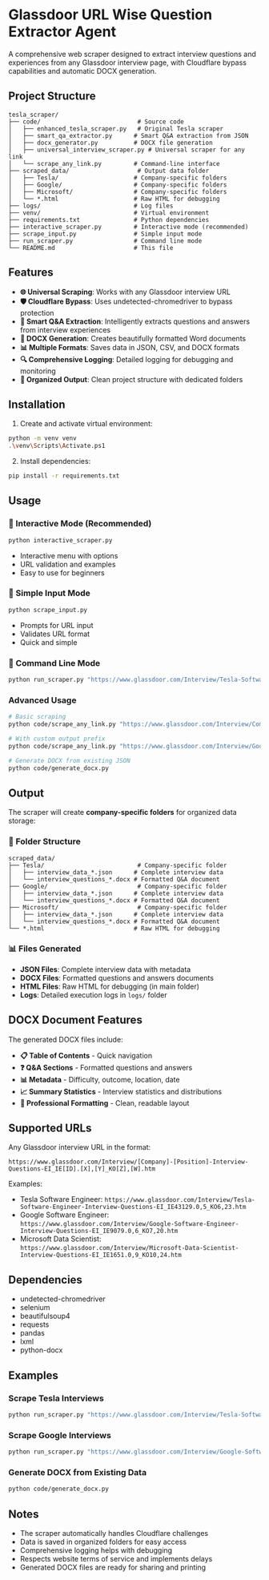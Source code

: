 # Glassdoor URL Wise Question Extractor Agent

A comprehensive web scraper designed to extract interview questions and experiences from any Glassdoor interview page, with Cloudflare bypass capabilities and automatic DOCX generation.

## Project Structure

```
tesla_scraper/
├── code/                           # Source code
│   ├── enhanced_tesla_scraper.py   # Original Tesla scraper
│   ├── smart_qa_extractor.py      # Smart Q&A extraction from JSON
│   ├── docx_generator.py          # DOCX file generation
│   ├── universal_interview_scraper.py # Universal scraper for any link
│   └── scrape_any_link.py         # Command-line interface
├── scraped_data/                   # Output data folder
│   ├── Tesla/                     # Company-specific folders
│   ├── Google/                    # Company-specific folders
│   ├── Microsoft/                 # Company-specific folders
│   └── *.html                     # Raw HTML for debugging
├── logs/                          # Log files
├── venv/                          # Virtual environment
├── requirements.txt               # Python dependencies
├── interactive_scraper.py         # Interactive mode (recommended)
├── scrape_input.py                # Simple input mode
├── run_scraper.py                 # Command line mode
└── README.md                      # This file
```

## Features

- **🌐 Universal Scraping**: Works with any Glassdoor interview URL
- **🛡️ Cloudflare Bypass**: Uses undetected-chromedriver to bypass protection
- **📝 Smart Q&A Extraction**: Intelligently extracts questions and answers from interview experiences
- **📄 DOCX Generation**: Creates beautifully formatted Word documents
- **📊 Multiple Formats**: Saves data in JSON, CSV, and DOCX formats
- **🔍 Comprehensive Logging**: Detailed logging for debugging and monitoring
- **📁 Organized Output**: Clean project structure with dedicated folders

## Installation

1. Create and activate virtual environment:
```bash
python -m venv venv
.\venv\Scripts\Activate.ps1
```

2. Install dependencies:
```bash
pip install -r requirements.txt
```

## Usage

### 🎯 Interactive Mode (Recommended)
```bash
python interactive_scraper.py
```
- Interactive menu with options
- URL validation and examples
- Easy to use for beginners

### 📝 Simple Input Mode
```bash
python scrape_input.py
```
- Prompts for URL input
- Validates URL format
- Quick and simple

### 🚀 Command Line Mode
```bash
python run_scraper.py "https://www.glassdoor.com/Interview/Tesla-Software-Engineer-Interview-Questions-EI_IE43129.0,5_KO6,23.htm"
```

### Advanced Usage
```bash
# Basic scraping
python code/scrape_any_link.py "https://www.glassdoor.com/Interview/Company-Position-Interview-Questions-EI_IE12345.0,5_KO6,23.htm"

# With custom output prefix
python code/scrape_any_link.py "https://www.glassdoor.com/Interview/Google-Software-Engineer-Interview-Questions-EI_IE9079.0,6_KO7,20.htm" --output google_swe

# Generate DOCX from existing JSON
python code/generate_docx.py
```

## Output

The scraper will create **company-specific folders** for organized data storage:

### 📁 Folder Structure
```
scraped_data/
├── Tesla/                          # Company-specific folder
│   ├── interview_data_*.json      # Complete interview data
│   └── interview_questions_*.docx # Formatted Q&A document
├── Google/                         # Company-specific folder
│   ├── interview_data_*.json      # Complete interview data
│   └── interview_questions_*.docx # Formatted Q&A document
├── Microsoft/                      # Company-specific folder
│   ├── interview_data_*.json      # Complete interview data
│   └── interview_questions_*.docx # Formatted Q&A document
└── *.html                         # Raw HTML for debugging
```

### 📊 Files Generated
- **JSON Files**: Complete interview data with metadata
- **DOCX Files**: Formatted questions and answers documents
- **HTML Files**: Raw HTML for debugging (in main folder)
- **Logs**: Detailed execution logs in `logs/` folder

## DOCX Document Features

The generated DOCX files include:
- **📋 Table of Contents** - Quick navigation
- **❓ Q&A Sections** - Formatted questions and answers
- **📊 Metadata** - Difficulty, outcome, location, date
- **📈 Summary Statistics** - Interview statistics and distributions
- **🎨 Professional Formatting** - Clean, readable layout

## Supported URLs

Any Glassdoor interview URL in the format:
```
https://www.glassdoor.com/Interview/[Company]-[Position]-Interview-Questions-EI_IE[ID].[X],[Y]_KO[Z],[W].htm
```

Examples:
- Tesla Software Engineer: `https://www.glassdoor.com/Interview/Tesla-Software-Engineer-Interview-Questions-EI_IE43129.0,5_KO6,23.htm`
- Google Software Engineer: `https://www.glassdoor.com/Interview/Google-Software-Engineer-Interview-Questions-EI_IE9079.0,6_KO7,20.htm`
- Microsoft Data Scientist: `https://www.glassdoor.com/Interview/Microsoft-Data-Scientist-Interview-Questions-EI_IE1651.0,9_KO10,24.htm`

## Dependencies

- undetected-chromedriver
- selenium
- beautifulsoup4
- requests
- pandas
- lxml
- python-docx

## Examples

### Scrape Tesla Interviews
```bash
python run_scraper.py "https://www.glassdoor.com/Interview/Tesla-Software-Engineer-Interview-Questions-EI_IE43129.0,5_KO6,23.htm"
```

### Scrape Google Interviews
```bash
python run_scraper.py "https://www.glassdoor.com/Interview/Google-Software-Engineer-Interview-Questions-EI_IE9079.0,6_KO7,20.htm"
```

### Generate DOCX from Existing Data
```bash
python code/generate_docx.py
```

## Notes

- The scraper automatically handles Cloudflare challenges
- Data is saved in organized folders for easy access
- Comprehensive logging helps with debugging
- Respects website terms of service and implements delays
- Generated DOCX files are ready for sharing and printing


